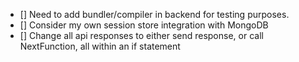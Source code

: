 - [] Need to add bundler/compiler in backend for testing purposes.
- [] Consider my own session store integration with MongoDB
- [] Change all api responses to either send response, or call NextFunction, all within an if statement